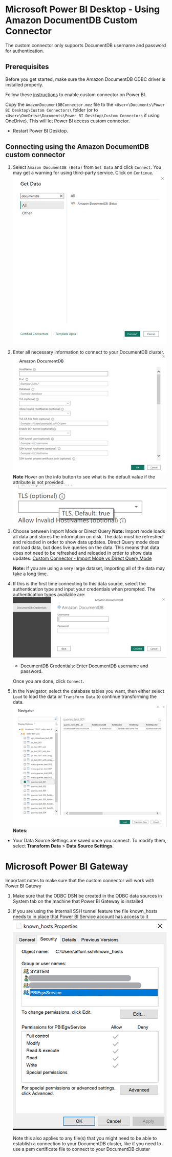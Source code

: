 # Microsoft Power BI Desktop - Using Amazon DocumentDB Custom Connector

The custom connector only supports DocumentDB username and password for authentication.

## Prerequisites
Before you get started, make sure the Amazon DocumentDB ODBC driver is installed properly. 

Follow these [instructions](https://learn.microsoft.com/en-us/power-bi/connect-data/desktop-connector-extensibility) to enable custom connector on Power BI.

Copy the `AmazonDocumentDBConnector.mez` file to the `<User>\Documents\Power BI Desktop\Custom Connectors\` folder (or to `<User>\OneDrive\Documents\Power BI Desktop\Custom Connectors` if using OneDrive). This will let Power BI access custom connector.

* Restart Power BI Desktop.

## Connecting using the Amazon DocumentDB custom connector

1. Select `Amazon DocumentDB (Beta)` from `Get Data` and click `Connect`. You may get a warning for using third-party service. Click on `Continue`.
![Code Coverage Windows](../images/power-bi-custom-connector-get-data.png)

2. Enter all necessary information to connect to your DocumentDB cluster.
![Code Coverage Windows](../images/power-bi-custom-connector-connection-string.png)
   **Note** Hover on the info button to see what is the default value if the attribute is not provided.
   ![Code Coverage Windows](../images/power-bi-custom-connector-default-value.png)
3. Choose between Import Mode or Direct Query 
   **Note:**  Import mode loads all data and stores the information on disk. The data must be refreshed and reloaded in order to show data updates. Direct Query mode does not load data, but does live queries on the data. This means that data does not need to be refreshed and reloaded in order to show data updates. [Custom Connector - Import Mode vs Direct Query Mode](https://social.technet.microsoft.com/wiki/contents/articles/53078.power-bi-import-mode-vs-directquery-mode.aspx)

   **Note:** If you are using a very large dataset, importing all of the data may take a long time.

4. If this is the first time connecting to this data source, select the authentication type and input your credentials when prompted. The authentication types available are:
![Code Coverage Windows](../images/power-bi-custom-connector-credentials.png)
    * DocumentDB Credentials: Enter DocumentDB username and password.

   Once you are done, click `Connect`.

5. In the Navigator, select the database tables you want, then either select `Load` to load the data or `Transform Data` to continue transforming the data.
![Code Coverage Windows](../images/power-bi-custom-connector-navigator.png)
**Notes:**

* Your Data Source Settings are saved once you connect. To modify them, select **Transform Data** > **Data Source Settings**.

# Microsoft Power BI Gateway

Important notes to make sure that the custom connector will work with Power BI Gatewy
1. Make sure that the ODBC DSN be created in the ODBC data sources in System tab on the machine that Power BI Gateway is installed
2. If you are using the internall SSH tunnel feature the file known_hosts needs to in place that Power BI Service account has access to it
   ![known_hosts file permission](../images/known_hosts_file_permission.png)

   Note this also applies to any file(s) that you might need to be able to establish a connection to your DocumentDB cluster, like if you need to use a pem certificate file to connect to your DocumentDB cluster